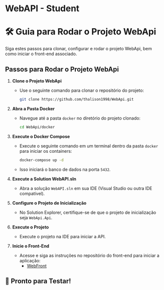 # WebAPI - Student

# 🛠️ Guia para Rodar o Projeto WebApi

Siga estes passos para clonar, configurar e rodar o projeto WebApi, bem como iniciar o front-end associado.

## Passos para Rodar o Projeto WebApi

1. **Clone o Projeto WebApi**
   - Use o seguinte comando para clonar o repositório do projeto:
     ```bash
     git clone https://github.com/thalison1998/WebApi.git
     ```

2. **Abra a Pasta Docker**
   - Navegue até a pasta `docker` no diretório do projeto clonado:
     ```bash
     cd WebApi/docker
     ```

3. **Execute o Docker Compose**
   - Execute o seguinte comando em um terminal dentro da pasta `docker` para iniciar os containers:
     ```bash
     docker-compose up -d
     ```
   - Isso iniciará o banco de dados na porta `5432`.

4. **Execute a Solution WebAPI.sln**
   - Abra a solução `WebAPI.sln` em sua IDE (Visual Studio ou outra IDE compatível).

5. **Configure o Projeto de Inicialização**
   - No Solution Explorer, certifique-se de que o projeto de inicialização seja `WebApi.Api`.

6. **Execute o Projeto**
   - Execute o projeto na IDE para iniciar a API.

7. **Inicie o Front-End**
   - Acesse e siga as instruções no repositório do front-end para iniciar a aplicação:
     - [WebFront](https://github.com/thalison1998/WebFront)

## 🚀 Pronto para Testar!
